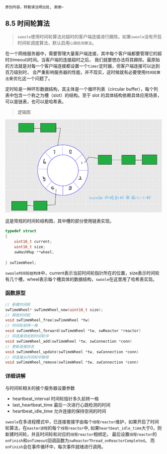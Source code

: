 ```
原创内容，转载请注明出处, 谢谢~
```

## 8.5 时间轮算法

> `swoole`使用时间轮算法对超时的客户端连接进行踢除。如果`swoole`没有开启时间轮调度算法，默认启用`心跳检测算法`。

在一个网络服务器中，需要管理大量客户端连接，其中每个客户端都要管理它的超时(timeout)时间。当客户端的连接超时之后，
我们就要想办法将其踢除。最原始的方法就是对每一个客户端连接都设置一个`timer`定时器，但客户端连接可以达到百万级别时，
会严重影响服务器的性能，并不现实，这时候就有必要使用`时间轮算法`来优化这一个问题了。

定时轮是一种环形数据结构，其主体是一个循环列表（circular buffer），每个列表中包含一个称之为槽（slot）的结构。至于 slot 的具体结构依赖具体应用场景，可以是链表，也可以是哈希表。

> 逻辑图

![时间轮](../img/08/swTimeWheel.png "swTimeWheel")

这是常规的时间轮结构图，其中槽的部分使用链表实现。

~~~c
typedef struct
{
    uint16_t current;
    uint16_t size;
    swHashMap **wheel;

} swTimeWheel;
~~~

`swoole时间轮结构体`中，current表示当前时间轮指针所在的位置，size表示时间轮有几个槽，wheel表示每个槽具体的数据结构，`swoole`在这里用了哈希表实现。

### 函数原型

~~~c
// 新建时间轮
swTimeWheel* swTimeWheel_new(uint16_t size);
// 释放时间轮
void swTimeWheel_free(swTimeWheel *tw)
// 时间轮前转一格
void swTimeWheel_forward(swTimeWheel *tw, swReactor *reactor)
// 将连接添加到时间轮中
void swTimeWheel_add(swTimeWheel *tw, swConnection *conn)
// 更新连接状态
void swTimeWheel_update(swTimeWheel *tw, swConnection *conn)
// 将连接从时间轮中删除
void swTimeWheel_remove(swTimeWheel *tw, swConnection *conn)
~~~

### 详细讲解

与时间轮相关的接个服务器设置参数

* heartbeat_interval  时间轮指针多久前转一格
* last_heartbeat_time 最后一次进行心跳检测的时间
* heartbeat_idle_time 允许连接的保持空闲的时间

`swoole`在多进程模式中，已连接套接字由每个`线程reactor`维护，如果开启了时间轮算法，在`master进程`的每个`线程reactor`中, 如果`heartbeat_idle_time`大于0，则新建时间轮，并且时间轮和对应的`线程reactor`相绑定。
最后设置`线程reactor`的`onFinish`和`onTimeout`回调函数为`swReactorThread_onReactorCompleted`。
而`onFinish`会在事件循环中，每次事件就绪进行调用。

















